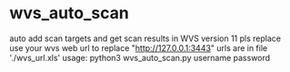 # wvs_auto_scan
auto add scan targets and  get scan results in WVS version 11
pls replace use your wvs web url to replace "http://127.0.0.1:3443"
urls are in file './wvs_url.xls'
usage:
python3 wvs_auto_scan.py username password
